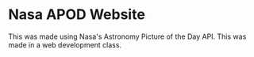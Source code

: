 # Nasa APOD Website

This was made using Nasa's Astronomy Picture of the Day API. This was made in a web development class.
